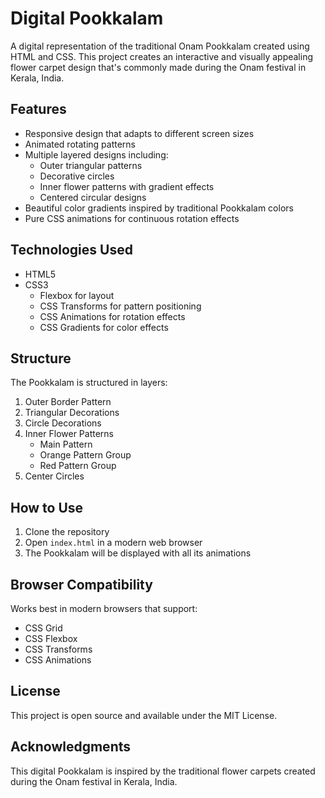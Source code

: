 # Digital Pookkalam

A digital representation of the traditional Onam Pookkalam created using HTML and CSS. This project creates an interactive and visually appealing flower carpet design that's commonly made during the Onam festival in Kerala, India.

## Features

- Responsive design that adapts to different screen sizes
- Animated rotating patterns
- Multiple layered designs including:
  - Outer triangular patterns
  - Decorative circles
  - Inner flower patterns with gradient effects
  - Centered circular designs
- Beautiful color gradients inspired by traditional Pookkalam colors
- Pure CSS animations for continuous rotation effects

## Technologies Used

- HTML5
- CSS3
  - Flexbox for layout
  - CSS Transforms for pattern positioning
  - CSS Animations for rotation effects
  - CSS Gradients for color effects

## Structure

The Pookkalam is structured in layers:

1. Outer Border Pattern
2. Triangular Decorations
3. Circle Decorations
4. Inner Flower Patterns
   - Main Pattern
   - Orange Pattern Group
   - Red Pattern Group
5. Center Circles

## How to Use

1. Clone the repository
2. Open `index.html` in a modern web browser
3. The Pookkalam will be displayed with all its animations

## Browser Compatibility

Works best in modern browsers that support:
- CSS Grid
- CSS Flexbox
- CSS Transforms
- CSS Animations

## License

This project is open source and available under the MIT License.

## Acknowledgments

This digital Pookkalam is inspired by the traditional flower carpets created during the Onam festival in Kerala, India.